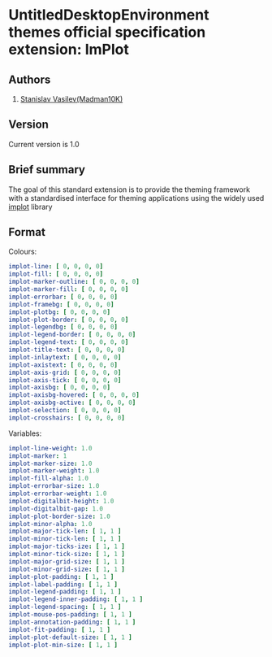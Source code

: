 # UntitledDesktopEnvironment themes official specification extension: ImPlot
## Authors
1. [Stanislav Vasilev(Madman10K)](https://github.com/Madman10K)

## Version
Current version is 1.0

## Brief summary
The goal of this standard extension is to provide the theming framework with a standardised interface for theming applications using the
widely used [implot](https://github.com/epezent/implot) library

## Format
Colours:
```yaml
implot-line: [ 0, 0, 0, 0]
implot-fill: [ 0, 0, 0, 0]
implot-marker-outline: [ 0, 0, 0, 0]
implot-marker-fill: [ 0, 0, 0, 0]
implot-errorbar: [ 0, 0, 0, 0]
implot-framebg: [ 0, 0, 0, 0]
implot-plotbg: [ 0, 0, 0, 0]
implot-plot-border: [ 0, 0, 0, 0]
implot-legendbg: [ 0, 0, 0, 0]
implot-legend-border: [ 0, 0, 0, 0]
implot-legend-text: [ 0, 0, 0, 0]
implot-title-text: [ 0, 0, 0, 0]
implot-inlaytext: [ 0, 0, 0, 0]
implot-axistext: [ 0, 0, 0, 0]
implot-axis-grid: [ 0, 0, 0, 0]
implot-axis-tick: [ 0, 0, 0, 0]
implot-axisbg: [ 0, 0, 0, 0]
implot-axisbg-hovered: [ 0, 0, 0, 0]
implot-axisbg-active: [ 0, 0, 0, 0]
implot-selection: [ 0, 0, 0, 0]
implot-crosshairs: [ 0, 0, 0, 0]
```
Variables:
```yaml
implot-line-weight: 1.0
implot-marker: 1
implot-marker-size: 1.0
implot-marker-weight: 1.0
implot-fill-alpha: 1.0
implot-errorbar-size: 1.0
implot-errorbar-weight: 1.0
implot-digitalbit-height: 1.0
implot-digitalbit-gap: 1.0
implot-plot-border-size: 1.0
implot-minor-alpha: 1.0
implot-major-tick-len: [ 1, 1 ]
implot-minor-tick-len: [ 1, 1 ]
implot-major-ticks-ize: [ 1, 1 ]
implot-minor-tick-size: [ 1, 1 ]
implot-major-grid-size: [ 1, 1 ]
implot-minor-grid-size: [ 1, 1 ]
implot-plot-padding: [ 1, 1 ]
implot-label-padding: [ 1, 1 ]
implot-legend-padding: [ 1, 1 ]
implot-legend-inner-padding: [ 1, 1 ]
implot-legend-spacing: [ 1, 1 ]
implot-mouse-pos-padding: [ 1, 1 ]
implot-annotation-padding: [ 1, 1 ]
implot-fit-padding: [ 1, 1 ]
implot-plot-default-size: [ 1, 1 ]
implot-plot-min-size: [ 1, 1 ]
```
